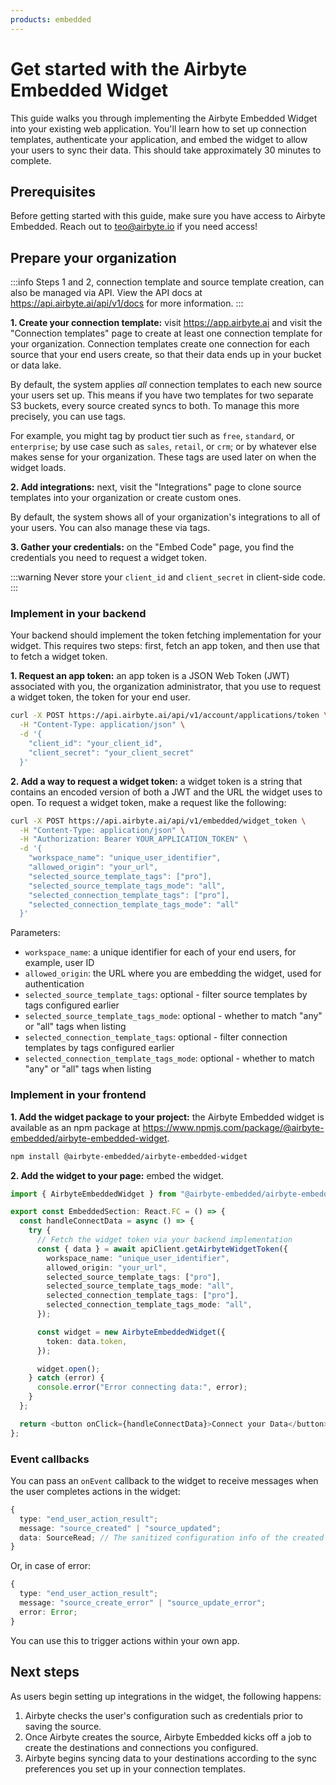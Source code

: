 ```yaml
---
products: embedded
---
```


# Get started with the Airbyte Embedded Widget

This guide walks you through implementing the Airbyte Embedded Widget into your existing web application. You'll learn how to set up connection templates, authenticate your application, and embed the widget to allow your users to sync their data. This should take approximately 30 minutes to complete.

## Prerequisites

Before getting started with this guide, make sure you have access to Airbyte Embedded. Reach out to teo@airbyte.io if you need access!

## Prepare your organization

:::info
Steps 1 and 2, connection template and source template creation, can also be managed via API. View the API docs at https://api.airbyte.ai/api/v1/docs for more information.
:::

**1. Create your connection template:** visit https://app.airbyte.ai and visit the "Connection templates" page to create at least one connection template for your organization. Connection templates create one connection for each source that your end users create, so that their data ends up in your bucket or data lake.

By default, the system applies _all_ connection templates to each new source your users set up. This means if you have two templates for two separate S3 buckets, every source created syncs to both. To manage this more precisely, you can use tags.

For example, you might tag by product tier such as `free`, `standard`, or `enterprise`; by use case such as `sales`, `retail`, or `crm`; or by whatever else makes sense for your organization. These tags are used later on when the widget loads.

**2. Add integrations:** next, visit the "Integrations" page to clone source templates into your organization or create custom ones.

By default, the system shows all of your organization's integrations to all of your users. You can also manage these via tags.

**3. Gather your credentials:** on the "Embed Code" page, you find the credentials you need to request a widget token.

:::warning
Never store your `client_id` and `client_secret` in client-side code.
:::

### Implement in your backend

Your backend should implement the token fetching implementation for your widget. This requires two steps: first, fetch an app token, and then use that to fetch a widget token.

**1. Request an app token:** an app token is a JSON Web Token (JWT) associated with you, the organization administrator, that you use to request a widget token, the token for your end user.

```bash title="Request an application token"
curl -X POST https://api.airbyte.ai/api/v1/account/applications/token \
  -H "Content-Type: application/json" \
  -d '{
    "client_id": "your_client_id",
    "client_secret": "your_client_secret"
  }'
```

**2. Add a way to request a widget token:** a widget token is a string that contains an encoded version of both a JWT and the URL the widget uses to open. To request a widget token, make a request like the following:

```bash title="Request a widget token"
curl -X POST https://api.airbyte.ai/api/v1/embedded/widget_token \
  -H "Content-Type: application/json" \
  -H "Authorization: Bearer YOUR_APPLICATION_TOKEN" \
  -d '{
    "workspace_name": "unique_user_identifier",
    "allowed_origin": "your_url",
    "selected_source_template_tags": ["pro"],
    "selected_source_template_tags_mode": "all",
    "selected_connection_template_tags": ["pro"],
    "selected_connection_template_tags_mode": "all"
  }'
```

Parameters:

- `workspace_name`: a unique identifier for each of your end users, for example, user ID
- `allowed_origin`: the URL where you are embedding the widget, used for authentication
- `selected_source_template_tags`: optional - filter source templates by tags configured earlier
- `selected_source_template_tags_mode`: optional - whether to match "any" or "all" tags when listing
- `selected_connection_template_tags`: optional - filter connection templates by tags configured earlier
- `selected_connection_template_tags_mode`: optional - whether to match "any" or "all" tags when listing

### Implement in your frontend

**1. Add the widget package to your project:** the Airbyte Embedded widget is available as an npm package at https://www.npmjs.com/package/@airbyte-embedded/airbyte-embedded-widget.

```bash npm2yarn
npm install @airbyte-embedded/airbyte-embedded-widget
```

**2. Add the widget to your page:** embed the widget.

```ts title="EmbeddedSection.tsx"
import { AirbyteEmbeddedWidget } from "@airbyte-embedded/airbyte-embedded-widget";

export const EmbeddedSection: React.FC = () => {
  const handleConnectData = async () => {
    try {
      // Fetch the widget token via your backend implementation
      const { data } = await apiClient.getAirbyteWidgetToken({
        workspace_name: "unique_user_identifier",
        allowed_origin: "your_url",
        selected_source_template_tags: ["pro"],
        selected_source_template_tags_mode: "all",
        selected_connection_template_tags: ["pro"],
        selected_connection_template_tags_mode: "all",
      });

      const widget = new AirbyteEmbeddedWidget({
        token: data.token,
      });

      widget.open();
    } catch (error) {
      console.error("Error connecting data:", error);
    }
  };

  return <button onClick={handleConnectData}>Connect your Data</button>;
};
```

### Event callbacks

You can pass an `onEvent` callback to the widget to receive messages when the user completes actions in the widget:

```ts title="Success callback"
{
  type: "end_user_action_result";
  message: "source_created" | "source_updated";
  data: SourceRead; // The sanitized configuration info of the created source
}
```

Or, in case of error:

```ts title="Error callback"
{
  type: "end_user_action_result";
  message: "source_create_error" | "source_update_error";
  error: Error;
}
```

You can use this to trigger actions within your own app.

## Next steps

As users begin setting up integrations in the widget, the following happens:

1. Airbyte checks the user's configuration such as credentials prior to saving the source.
2. Once Airbyte creates the source, Airbyte Embedded kicks off a job to create the destinations and connections you configured.
3. Airbyte begins syncing data to your destinations according to the sync preferences you set up in your connection templates.
